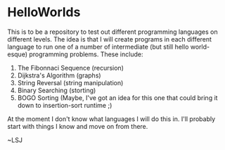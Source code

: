 # HelloWorlds

This is to be a repository to test out different programming languages on different levels. The idea is that I will create programs in each different language to run one of a number of intermediate (but still hello world-esque) programming problems. These include:

1. The Fibonnaci Sequence (recursion)
2. Dijkstra's Algorithm (graphs)
3. String Reversal (string manipulation)
4. Binary Searching (storting)
5. BOGO Sorting (Maybe, I've got an idea for this one that could bring it down to insertion-sort runtime ;)

At the moment I don't know what languages I will do this in. I'll probably start with things I know and move on from there.

~LSJ
